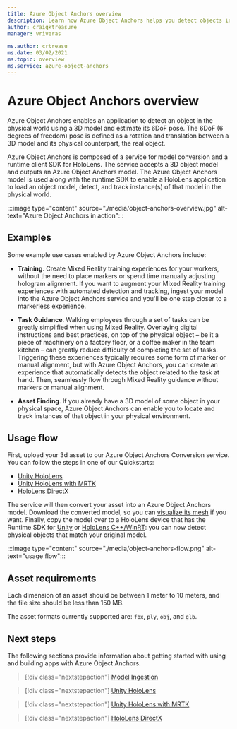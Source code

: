 ```yaml
---
title: Azure Object Anchors overview
description: Learn how Azure Object Anchors helps you detect objects in the physical world.
author: craigktreasure
manager: vriveras

ms.author: crtreasu
ms.date: 03/02/2021
ms.topic: overview
ms.service: azure-object-anchors
---
```


# Azure Object Anchors overview

Azure Object Anchors enables an application to detect an object in the physical world using a 3D model and estimate its 6DoF pose. The 6DoF (6 degrees of freedom) pose is defined as a rotation and translation between a 3D model and its physical counterpart, the real object.

Azure Object Anchors is composed of a service for model conversion and a runtime client SDK for HoloLens. The service accepts a 3D object model and outputs an Azure Object Anchors model. The Azure Object Anchors model is used along with the runtime SDK to enable a HoloLens application to load an object model, detect, and track instance(s) of that model in the physical world.

:::image type="content" source="./media/object-anchors-overview.jpg" alt-text="Azure Object Anchors in action":::

## Examples

Some example use cases enabled by Azure Object Anchors include:

- **Training**. Create Mixed Reality training experiences for your workers, without the need to place markers or spend time manually adjusting hologram alignment. If you want to augment your Mixed Reality training experiences with automated detection and tracking, ingest your model into the Azure Object Anchors service and you'll be one step closer to a markerless experience.

- **Task Guidance**. Walking employees through a set of tasks can be greatly simplified when using Mixed Reality. Overlaying digital instructions and best practices, on top of the physical object – be it a piece of machinery on a factory floor, or a coffee maker in the team kitchen – can greatly reduce difficulty of completing the set of tasks. Triggering these experiences typically requires some form of marker or manual alignment, but with Azure Object Anchors, you can create an experience that automatically detects the object related to the task at hand. Then, seamlessly flow through Mixed Reality guidance without markers or manual alignment.

- **Asset Finding**. If you already have a 3D model of some object in your physical space, Azure Object Anchors can enable you to locate and track instances of that object in your physical environment.

## Usage flow

First, upload your 3d asset to our Azure Object Anchors Conversion service. You can follow the steps in one of our Quickstarts:

  - [Unity HoloLens](quickstarts/get-started-unity-hololens.md)
  - [Unity HoloLens with MRTK](quickstarts/get-started-unity-hololens-mrtk.md)
  - [HoloLens DirectX](quickstarts/get-started-hololens-directx.md)

The service will then convert your asset into an Azure Object Anchors model. Download the converted model, so you can [visualize its mesh](visualize-converted-model.md) if you want. Finally, copy the model over to a HoloLens device that has the Runtime SDK for [Unity](/dotnet/api/Microsoft.Azure.ObjectAnchors) or [HoloLens C++/WinRT](/cpp/api/object-anchors/winrt): you can now detect physical objects that match your original model.

:::image type="content" source="./media/object-anchors-flow.png" alt-text="usage flow":::

## Asset requirements

Each dimension of an asset should be between 1 meter to 10 meters, and the file size should be less than 150 MB.

The asset formats currently supported are: `fbx`, `ply`, `obj`, and `glb`.

## Next steps

The following sections provide information about getting started with using and building apps with Azure Object Anchors.

> [!div class="nextstepaction"]
> [Model Ingestion](quickstarts/get-started-model-conversion.md)

> [!div class="nextstepaction"]
> [Unity HoloLens](quickstarts/get-started-unity-hololens.md)

> [!div class="nextstepaction"]
> [Unity HoloLens with MRTK](quickstarts/get-started-unity-hololens-mrtk.md)

> [!div class="nextstepaction"]
> [HoloLens DirectX](quickstarts/get-started-hololens-directx.md)
